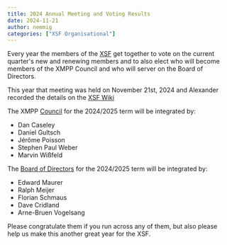 ```yaml
---
title: 2024 Annual Meeting and Voting Results
date: 2024-11-21
author: nemmig
categories: ["XSF Organisational"]
---
```


Every year the members of the [XSF](https://xmpp.org/about/xmpp-standards-foundation/) get together to vote on the current quarter's new and renewing members and to also elect who will become members of the XMPP Council and who will server on the Board of Directors.

This year that meeting was held on November 21st, 2024 and Alexander recorded the details on the [XSF Wiki](https://wiki.xmpp.org/web/Meeting-Minutes-2024-11-21)

The XMPP [Council](https://xmpp.org/about/xmpp-standards-foundation/#council) for the 2024/2025 term will be integrated by:

- Dan Caseley
- Daniel Gultsch
- Jérôme Poisson
- Stephen Paul Weber
- Marvin Wißfeld

The [Board of Directors](https://xmpp.org/about/xmpp-standards-foundation/#board) for the 2024/2025 term will be integrated by:

- Edward Maurer
- Ralph Meijer
- Florian Schmaus
- Dave Cridland
- Arne-Bruen Vogelsang

Please congratulate them if you run across any of them, but also please help us make this another great year for the XSF.
